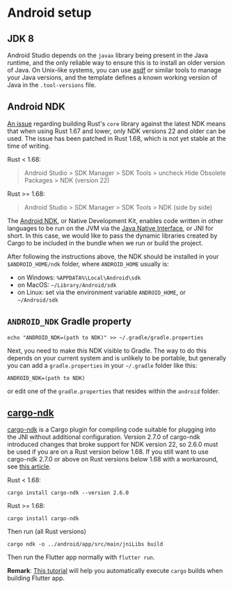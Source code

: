 # Android setup

## JDK 8

Android Studio depends on the `javax` library being present in the Java runtime, and the only reliable way to ensure this is to install an older version of Java. On Unix-like systems, you can use [asdf](https://asdf-vm.com/) or similar tools to manage your Java versions, and the template defines a known working version of Java in the `.tool-versions` file.

## Android NDK
[An issue] regarding building Rust's `core` library against the latest NDK means that when using Rust 1.67 and lower, only NDK versions 22 and older can be used. The issue has been patched in Rust 1.68, which is not yet stable at the time of writing.

Rust < 1.68:
> Android Studio > SDK Manager > SDK Tools > uncheck Hide Obsolete Packages > NDK (version 22)

Rust >= 1.68:
> Android Studio > SDK Manager > SDK Tools > NDK (side by side)

The [Android NDK], or Native Development Kit, enables code written in other
languages to be run on the JVM via the [Java Native Interface], or JNI for short. In this case, we would like to pass the dynamic libraries created by Cargo to be included in the bundle when we run or build the project.

After following the instructions above, the NDK should be installed in your `$ANDROID_HOME/ndk` folder, where `ANDROID_HOME` usually is:
- on Windows: `%APPDATA%\Local\Android\sdk`
- on MacOS: `~/Library/Android/sdk`
- on Linux: set via the environment variable `ANDROID_HOME`, or `~/Android/sdk`

## `ANDROID_NDK` Gradle property

```shell
echo "ANDROID_NDK=(path to NDK)" >> ~/.gradle/gradle.properties
```

Next, you need to make this NDK visible to Gradle. The way to do this depends on your current system and is unlikely to be portable, but generally you can add a `gradle.properties` in your `~/.gradle` folder like this:

```
ANDROID_NDK=(path to NDK)
```

or edit one of the `gradle.properties` that resides within the `android` folder.

## [cargo-ndk]

[cargo-ndk] is a Cargo plugin for compiling code suitable for plugging into
the JNI without additional configuration.
Version 2.7.0 of cargo-ndk introduced changes that broke support for NDK
version 22, so 2.6.0 must be used if you are on a Rust version below 1.68. If you still want to use cargo-ndk 2.7.0 or above on Rust versions below 1.68 with
a workaround, see [this article](./alternative-ndk).

Rust < 1.68:
```shell
cargo install cargo-ndk --version 2.6.0
```
Rust >= 1.68:
```shell
cargo install cargo-ndk
```

Then run (all Rust versions)
```shell
cargo ndk -o ../android/app/src/main/jniLibs build
```
Then run the Flutter app normally with `flutter run`.

**Remark**: [This tutorial](https://stackoverflow.com/q/69515032/4619958) will help you automatically execute `cargo` builds when building Flutter app.

[Android NDK]: https://developer.android.com/ndk
[Java Native Interface]: https://docs.oracle.com/javase/7/docs/technotes/guides/jni/spec/jniTOC.html
[An issue]: https://github.com/rust-lang/rust/pull/85806
[cargo-ndk]: https://github.com/bbqsrc/cargo-ndk
